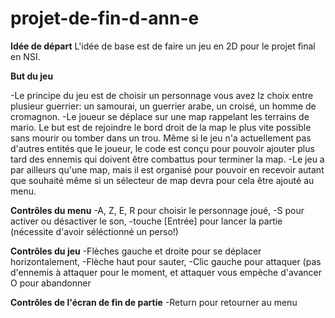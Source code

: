 # projet-de-fin-d-ann-e

__**Idée de départ**__ L'idée de base est de faire un jeu en 2D pour le projet final en NSI.

__**But du jeu**__

-Le principe du jeu est de choisir un personnage vous avez lz choix entre plusieur guerrier: un samourai, un guerrier arabe, un croisé, un homme de cromagnon.
-Le joueur se déplace sur une map rappelant les terrains de mario. Le but est de rejoindre le bord droit de la map le plus vite possible sans mourir ou tomber dans un trou. Même si le jeu n'a actuellement pas d'autres entités que le joueur, le code est conçu pour pouvoir ajouter plus tard des ennemis qui doivent être combattus pour terminer la map.
-Le jeu a par ailleurs qu'une map, mais il est organisé pour pouvoir en recevoir autant que souhaité même si un sélecteur de map devra pour cela être ajouté au menu.

**Contrôles du menu**
-A, Z, E, R pour choisir le personnage joué,
-S pour activer ou désactiver le son,
-touche [Entrée] pour lancer la partie (nécessite d'avoir séléctionné un perso!)

**Contrôles du jeu**
-Flèches gauche et droite pour se déplacer horizontalement,
-Flèche haut pour sauter,
-Clic gauche pour attaquer (pas d'ennemis à attaquer pour le moment, et attaquer vous empèche d'avancer
O pour abandonner

**Contrôles de l'écran de fin de partie**
-Return pour retourner au menu
